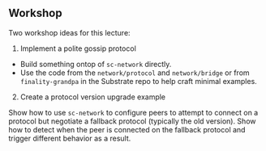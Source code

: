## Workshop

Two workshop ideas for this lecture: 

1. Implement a polite gossip protocol

* Build something ontop of `sc-network` directly.
* Use the code from the `network/protocol` and `network/bridge` or from `finality-grandpa` in the Substrate repo to help craft minimal examples.

2. Create a protocol version upgrade example

Show how to use `sc-network` to configure peers to attempt to connect on a protocol but negotiate a fallback protocol (typically the old version).
Show how to detect when the peer is connected on the fallback protocol and trigger different behavior as a result.